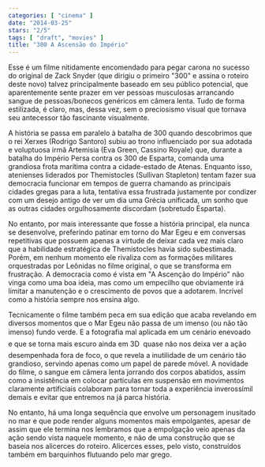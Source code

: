 ```yaml
---
categories: [ "cinema" ]
date: "2014-03-25"
stars: "2/5"
tags: [ "draft", "movies" ]
title: "300 A Ascensão do Império"
---
```

Esse é um filme nitidamente encomendado para pegar carona no sucesso do original de Zack Snyder (que dirigiu o primeiro "300" e assina o roteiro deste novo) talvez principalmente baseado em seu público potencial, que aparentemente sente prazer em ver pessoas musculosas arrancando sangue de pessoas/bonecos genéricos em câmera lenta. Tudo de forma estilizada, é claro, mas, dessa vez, sem o preciosismo visual que tornava seu antecessor tão fascinante visualmente.

A história se passa em paralelo à batalha de 300 quando descobrimos que o rei Xerxes (Rodrigo Santoro) subiu ao trono influenciado por sua adotada e voluptuosa irmã Artemisia (Eva Green, Cassino Royale) que, durante a batalha do Império Persa contra os 300 de Esparta, comanda uma grandiosa frota marítima contra a cidade-estado de Atenas. Enquanto isso, atenienses liderados por Themistocles (Sullivan Stapleton) tentam fazer sua democracia funcionar em tempos de guerra chamando as principais cidades gregas para a luta, tentativa essa frustrada justamente por condizer com um desejo antigo de ver um dia uma Grécia unificada, um sonho que as outras cidades orgulhosamente discordam (sobretudo Esparta).

No entanto, por mais interessante que fosse a história principal, ela nunca se desenvolve, preferindo patinar em torno do Mar Egeu e em conversas repetitivas que possuem apenas a virtude de deixar cada vez mais claro que a habilidade estratégica de Themistocles havia sido subestimada. Porém, em nenhum momento ele rivaliza com as formações militares orquestradas por Leônidas no filme original, o que se transforma em frustração. A democracia como é vista em "A Ascenção do Império" não vinga como uma boa ideia, mas como um empecilho que obviamente irá limitar a manutenção e o crescimento de povos que a adotarem. Incrível como a história sempre nos ensina algo.

Tecnicamente o filme também peca em sua edição que acaba revelando em diversos momentos que o Mar Egeu não passa de um imenso (ou não tão imenso) fundo verde. E a fotografia mal aplicada em um cenário enevoado  e que se torna mais escuro ainda em 3D  quase não nos deixa ver a ação desempenhada fora de foco, o que revela a inutilidade de um cenário tão grandioso, servindo apenas como um papel de parede móvel. A novidade do filme, o sangue em câmera lenta jorrando dos corpos abatidos, assim como a insistência em colocar partículas em suspensão em movimentos claramente artificiais colaboram para tornar toda a experiência inverossímil demais e evitar que entremos na já parca história.

No entanto, há uma longa sequência que envolve um personagem inusitado no mar e que pode render alguns momentos mais empolgantes, apesar de assim que ele termina nos lembramos que a empolgação veio apenas da ação sendo vista naquele momento, e não de uma construção que se baseia nos alicerces do roteiro. Alicerces esses, pelo visto, construídos também em barquinhos flutuando pelo mar grego.
